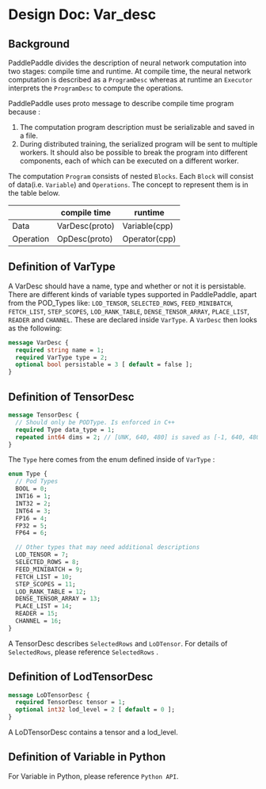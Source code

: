 # Design Doc: Var_desc

## Background
PaddlePaddle divides the description of neural network computation into two stages: compile time and runtime. At compile time, the neural network computation is described as a `ProgramDesc` whereas at runtime an `Executor` interprets the `ProgramDesc` to compute the operations.

PaddlePaddle uses proto message to describe compile time program because :

1. The computation program description must be serializable and saved in a file.
1. During distributed training, the serialized program will be sent to multiple workers. It should also be possible to break the program into different components, each of which can be executed on a different worker.

The computation `Program` consists of nested `Blocks`. Each `Block` will consist of data(i.e. `Variable`)  and  `Operations`. The concept to represent them is in the table below.

<table>
<thead>
<tr>
<th></th>
<th>compile time</th>
<th>runtime</th>
</tr>
</thead>
<tbody>
<tr>
<td>Data </td>
<td>VarDesc(proto) </td>
<td>Variable(cpp) </td>
</tr>
<tr>
<td>Operation </td>
<td>OpDesc(proto) </td>
<td>Operator(cpp) </td>
</tr>
</tbody>
</table>


## Definition of VarType

A VarDesc should have a name, type and whether or not it is persistable. There are different kinds of variable types supported in PaddlePaddle, apart from the POD_Types like: `LOD_TENSOR`, `SELECTED_ROWS`, `FEED_MINIBATCH`, `FETCH_LIST`, `STEP_SCOPES`, `LOD_RANK_TABLE`, `DENSE_TENSOR_ARRAY`, `PLACE_LIST`, `READER` and `CHANNEL`. These are declared inside `VarType`. A `VarDesc` then looks as the following:

```proto
message VarDesc {
  required string name = 1;
  required VarType type = 2;
  optional bool persistable = 3 [ default = false ];
}
```

## Definition of TensorDesc

```proto
message TensorDesc {
  // Should only be PODType. Is enforced in C++
  required Type data_type = 1;
  repeated int64 dims = 2; // [UNK, 640, 480] is saved as [-1, 640, 480]
}
```

The `Type` here comes from the enum defined inside of `VarType` :

```proto
enum Type {
  // Pod Types
  BOOL = 0;
  INT16 = 1;
  INT32 = 2;
  INT64 = 3;
  FP16 = 4;
  FP32 = 5;
  FP64 = 6;

  // Other types that may need additional descriptions
  LOD_TENSOR = 7;
  SELECTED_ROWS = 8;
  FEED_MINIBATCH = 9;
  FETCH_LIST = 10;
  STEP_SCOPES = 11;
  LOD_RANK_TABLE = 12;
  DENSE_TENSOR_ARRAY = 13;
  PLACE_LIST = 14;
  READER = 15;
  CHANNEL = 16;
}
```

A TensorDesc describes `SelectedRows` and `LoDTensor`. For details of `SelectedRows`, please reference `SelectedRows` .

## Definition of LodTensorDesc

```proto
message LoDTensorDesc {
  required TensorDesc tensor = 1;
  optional int32 lod_level = 2 [ default = 0 ];
}
```

A LoDTensorDesc contains a tensor and a lod_level.

## Definition of Variable in Python

For Variable in Python, please reference `Python API`.
